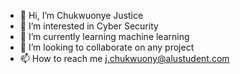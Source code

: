 - 👋 Hi, I’m Chukwuonye Justice
- 👀 I’m interested in Cyber Security
- 🌱 I’m currently learning machine learning
- 💞️ I’m looking to collaborate on any project
- 📫 How to reach me j.chukwuony@alustudent.com

<!---
Justice00000/Justice00000 is a ✨ unique ✨ repository because his `README.md` (this file) appears on his GitHub profile.
You can click the Preview link to take a look at your changes.
--->
